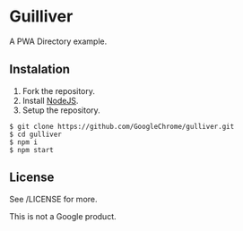 # Guilliver

A PWA Directory example.

## Instalation

1. Fork the repository.
2. Install [NodeJS](https://nodejs.org).
3. Setup the repository.

```none
$ git clone https://github.com/GoogleChrome/gulliver.git
$ cd gulliver
$ npm i
$ npm start
```

## License

See /LICENSE for more.

This is not a Google product.

